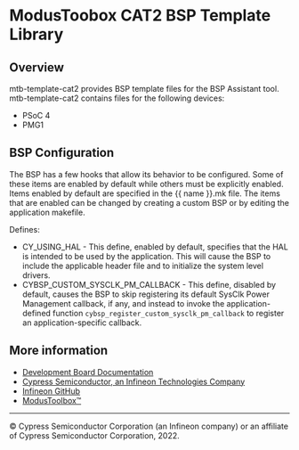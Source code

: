 # ModusToobox CAT2 BSP Template Library

## Overview

mtb-template-cat2 provides BSP template files for the BSP Assistant tool. mtb-template-cat2 contains files for the following devices:

* PSoC 4
* PMG1

## BSP Configuration

The BSP has a few hooks that allow its behavior to be configured. Some of these items are enabled by default while others must be explicitly enabled. Items enabled by default are specified in the {{ name }}.mk file. The items that are enabled can be changed by creating a custom BSP or by editing the application makefile.

Defines:
* CY_USING_HAL - This define, enabled by default, specifies that the HAL is intended to be used by the application. This will cause the BSP to include the applicable header file and to initialize the system level drivers.
* CYBSP_CUSTOM_SYSCLK_PM_CALLBACK - This define, disabled by default, causes the BSP to skip registering its default SysClk Power Management callback, if any, and instead to invoke the application-defined function `cybsp_register_custom_sysclk_pm_callback` to register an application-specific callback.


## More information
* [Development Board Documentation](https://www.cypress.com/documentation/development-kitsboards)
* [Cypress Semiconductor, an Infineon Technologies Company](https://www.cypress.com)
* [Infineon GitHub](https://github.com/infineon)
* [ModusToolbox™](https://www.cypress.com/products/modustoolbox-software-environment)

---
© Cypress Semiconductor Corporation (an Infineon company) or an affiliate of Cypress Semiconductor Corporation, 2022.
